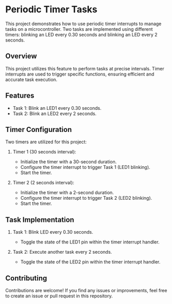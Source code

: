 # Periodic Timer Tasks

This project demonstrates how to use periodic timer interrupts to manage tasks on a microcontroller. Two tasks are implemented using different timers: blinking an LED every 0.30 seconds and blinking an LED every 2 seconds.

## Overview

This project utilizes this feature to perform tasks at precise intervals. Timer interrupts are used to trigger specific functions, ensuring efficient and accurate task execution.

## Features

- Task 1: Blink an LED1 every 0.30 seconds.
- Task 2: Blink an LED2 every 2  seconds.

## Timer Configuration

Two timers are utilized for this project:

1. Timer 1 (30 seconds interval):
   - Initialize the timer with a 30-second duration.
   - Configure the timer interrupt to trigger Task 1 (LED1 blinking).
   - Start the timer.

2. Timer 2 (2 seconds interval):
   - Initialize the timer with a 2-second duration.
   - Configure the timer interrupt to trigger Task 2 (LED2 blinking).
   - Start the timer.

## Task Implementation

1. Task 1: Blink LED every 0.30 seconds.
   - Toggle the state of the LED1 pin within the timer interrupt handler.

2. Task 2: Execute another task every 2 seconds.
   - Toggle the state of the LED2 pin within the timer interrupt handler.


## Contributing

Contributions are welcome! If you find any issues or improvements, feel free to create an issue or pull request in this repository.

